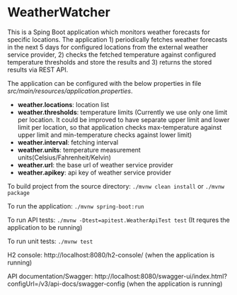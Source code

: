 # WeatherWatcher

This is a Sping Boot application which monitors weather forecasts for specific locations. The application 1) periodically fetches weather forecasts in the next 5 days for configured locations from the external weather service provider, 2) checks the fetched temperature against configured temperature thresholds and store the results and 3) returns the stored results via REST API. 

The application can be configured with the below properties in file *src/main/resources/application.properties*. 
- **weather.locations**: location list
- **weather.thresholds**: temperature limits (Currently we use only one limit per location. It could be improved to have separate upper limit and lower limit per location, so that application checks max-temperature against upper limit and min-temperature checks against lower limit)  
- **weather.interval**: fetching interval
- **weather.units**: temperature measurement units(Celsius/Fahrenheit/Kelvin) 
- **weather.url**: the base url of weather service provider 
- **weather.apikey**: api key of weather service provider

To build project from the source directory: `./mvnw clean install` or `./mvnw package`

To run the application: `./mvnw spring-boot:run`

To run API tests: `./mvnw -Dtest=apitest.WeatherApiTest test` (It requres the application to be running)

To run unit tests: `./mvnw test`

H2 console: http://localhost:8080/h2-console/ (when the application is running)

API documentation/Swagger: http://localhost:8080/swagger-ui/index.html?configUrl=/v3/api-docs/swagger-config (when the application is running)  
